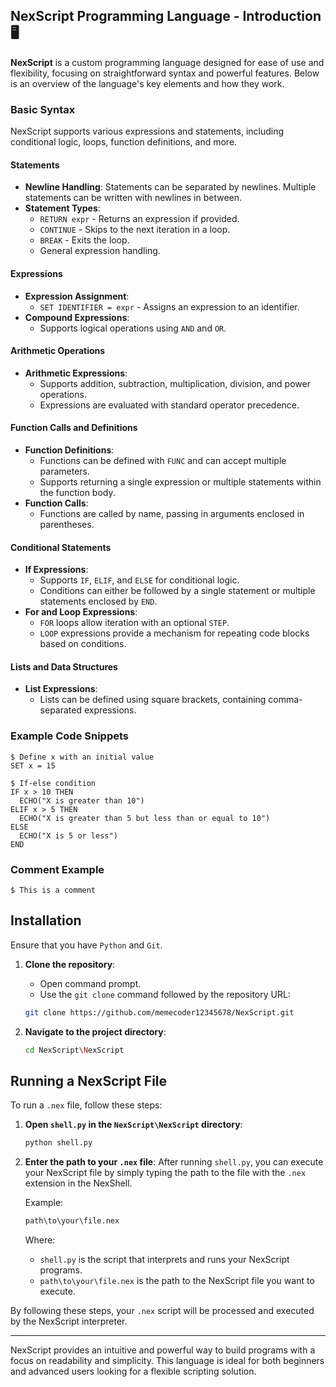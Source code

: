 ## NexScript Programming Language - Introduction 🖥️

**NexScript** is a custom programming language designed for ease of use and flexibility, focusing on straightforward syntax and powerful features. Below is an overview of the language's key elements and how they work.

### Basic Syntax

NexScript supports various expressions and statements, including conditional logic, loops, function definitions, and more.

#### Statements
- **Newline Handling**: Statements can be separated by newlines. Multiple statements can be written with newlines in between.
- **Statement Types**: 
  - `RETURN expr` - Returns an expression if provided.
  - `CONTINUE` - Skips to the next iteration in a loop.
  - `BREAK` - Exits the loop.
  - General expression handling.

#### Expressions
- **Expression Assignment**: 
  - `SET IDENTIFIER = expr` - Assigns an expression to an identifier.
- **Compound Expressions**: 
  - Supports logical operations using `AND` and `OR`.

#### Arithmetic Operations
- **Arithmetic Expressions**: 
  - Supports addition, subtraction, multiplication, division, and power operations.
  - Expressions are evaluated with standard operator precedence.

#### Function Calls and Definitions
- **Function Definitions**: 
  - Functions can be defined with `FUNC` and can accept multiple parameters.
  - Supports returning a single expression or multiple statements within the function body.
- **Function Calls**: 
  - Functions are called by name, passing in arguments enclosed in parentheses.

#### Conditional Statements
- **If Expressions**: 
  - Supports `IF`, `ELIF`, and `ELSE` for conditional logic.
  - Conditions can either be followed by a single statement or multiple statements enclosed by `END`.
- **For and Loop Expressions**: 
  - `FOR` loops allow iteration with an optional `STEP`.
  - `LOOP` expressions provide a mechanism for repeating code blocks based on conditions.

#### Lists and Data Structures
- **List Expressions**: 
  - Lists can be defined using square brackets, containing comma-separated expressions.

### Example Code Snippets

```nexscript
$ Define x with an initial value
SET x = 15

$ If-else condition
IF x > 10 THEN
  ECHO("X is greater than 10")
ELIF x > 5 THEN
  ECHO("X is greater than 5 but less than or equal to 10")
ELSE
  ECHO("X is 5 or less")
END
```
### Comment Example

```nexscript
$ This is a comment
```

## Installation

Ensure that you have `Python` and `Git`.

1. **Clone the repository**:
    - Open command prompt.
    - Use the `git clone` command followed by the repository URL:
    ```sh
    git clone https://github.com/memecoder12345678/NexScript.git
    ```

3. **Navigate to the project directory**:
    ```sh
    cd NexScript\NexScript
    ```
## Running a NexScript File

To run a `.nex` file, follow these steps:

1. **Open `shell.py` in the `NexScript\NexScript` directory**:
    ```sh
    python shell.py
    ```

2. **Enter the path to your `.nex` file**:
    After running `shell.py`, you can execute your NexScript file by simply typing the path to the file with the `.nex` extension in the NexShell.

    Example:
    ```sh
    path\to\your\file.nex
    ```

    Where:
    - `shell.py` is the script that interprets and runs your NexScript programs.
    - `path\to\your\file.nex` is the path to the NexScript file you want to execute.

  By following these steps, your `.nex` script will be processed and executed by the NexScript interpreter.

---

NexScript provides an intuitive and powerful way to build programs with a focus on readability and simplicity. This language is ideal for both beginners and advanced users looking for a flexible scripting solution.
